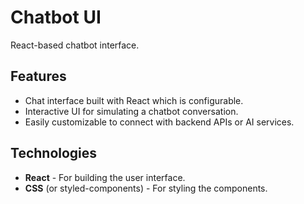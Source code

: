 # Chatbot UI

React-based chatbot interface.

## Features

- Chat interface built with React which is configurable.
- Interactive UI for simulating a chatbot conversation.
- Easily customizable to connect with backend APIs or AI services.

## Technologies

- **React** - For building the user interface.
- **CSS** (or styled-components) - For styling the components.
